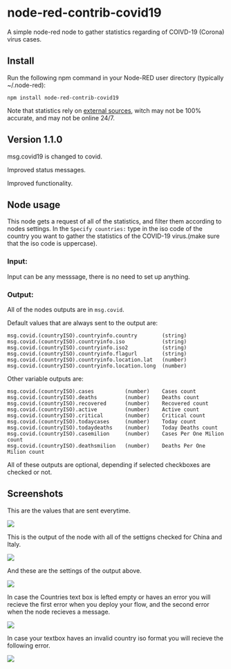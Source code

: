 # node-red-contrib-covid19
A simple node-red node to gather statistics regarding of COIVD-19 (Corona) virus cases.
## Install
Run the following npm command in your Node-RED user directory (typically ~/.node-red):
```
npm install node-red-contrib-covid19
```
Note that statistics rely on [external sources](https://github.com/novelcovid/api), witch may not be 100% accurate, and may not be online 24/7.

## Version 1.1.0
msg.covid19 is changed to covid.

Improved status messages.

Improved functionality.


## Node usage
This node gets a request of all of the statistics, and filter them according to nodes settings.
In the ```Specify countries:``` type in the iso code of the country you want to gather the statistics of the COVID-19 virus.(make sure that the iso code is uppercase). 

### Input:
Input can be any messsage, there is no need to set up anything.
### Output:
All of the nodes outputs are in ```msg.covid```. 

Default values that are always sent to the output are:
```
msg.covid.(countryISO).countryinfo.country        (string)
msg.covid.(countryISO).countryinfo.iso            (string)
msg.covid.(countryISO).countryinfo.iso2           (string)
msg.covid.(countryISO).countryinfo.flagurl        (string)
msg.covid.(countryISO).countryinfo.location.lat   (number)
msg.covid.(countryISO).countryinfo.location.long  (number)
```
Other variable outputs are:
```
msg.covid.(countryISO).cases          (number)    Cases count
msg.covid.(countryISO).deaths         (number)    Deaths count
msg.covid.(countryISO).recovered      (number)    Recovered count
msg.covid.(countryISO).active         (number)    Active count
msg.covid.(countryISO).critical       (number)    Critical count
msg.covid.(countryISO).todaycases     (number)    Today count
msg.covid.(countryISO).todaydeaths    (number)    Today Deaths count
msg.covid.(countryISO).casemilion     (number)    Cases Per One Milion count
msg.covid.(countryISO).deathsmilion   (number)    Deaths Per One Milion count 

```
All of these outputs are optional, depending if selected checkboxes are checked or not. 

## Screenshots

This are the values that are sent everytime.

![ ](https://user-images.githubusercontent.com/53474043/77585482-ddbd7000-6ee4-11ea-84df-409c010c0904.png)

This is the output of the node with all of the settigns checked for China and Italy.

![](https://user-images.githubusercontent.com/53474043/77585490-deee9d00-6ee4-11ea-843f-8eee3e752c85.png)

And these are the settings of the output above.

![](https://user-images.githubusercontent.com/53474043/77585491-deee9d00-6ee4-11ea-9d23-4c321b3692c4.png)

In case the Countries text box is lefted empty or haves an error you will recieve the first error when you deploy your flow, and the second error when the node recieves a message.

![](https://user-images.githubusercontent.com/53474043/77585488-de560680-6ee4-11ea-964b-cda6e73024fd.png)

In case your textbox haves an invalid country iso format you will recieve the following error.

![](https://user-images.githubusercontent.com/53474043/77585941-9e435380-6ee5-11ea-9ea4-8fb539c1d3b5.png)
